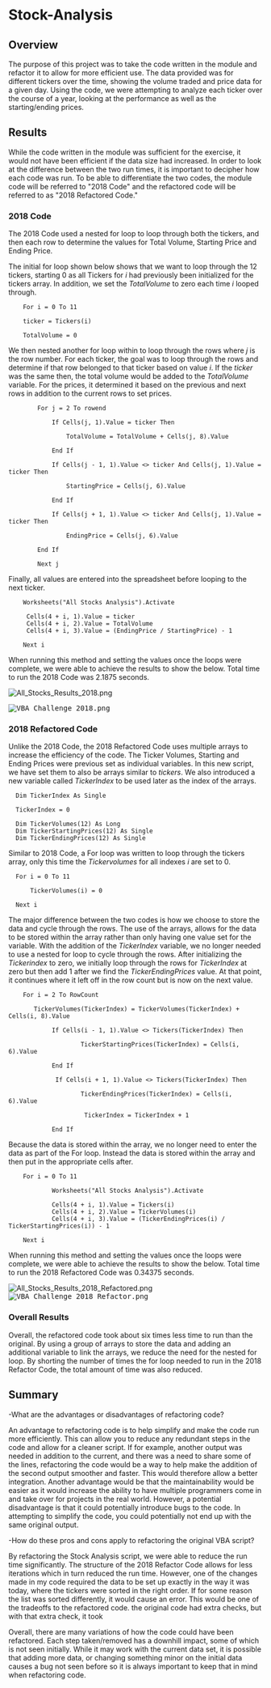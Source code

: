 # Stock-Analysis

## Overview
The purpose of this project was to take the code written in the module and refactor it to allow for more efficient use. The data provided was for different tickers over the time, showing the volume traded and price data for a given day. Using the code, we were attempting to analyze each ticker over the course of a year, looking at the performance as well as the starting/ending prices. 

## Results

While the code written in the module was sufficient for the exercise, it would not have been efficient if the data size had increased. In order to look at the difference between the two run times, it is important to decipher how each code was run. To be able to differentiate the two codes, the module code will be referred to "2018 Code" and the refactored code will be referred to as "2018 Refactored Code."

### 2018 Code 
The 2018 Code used a nested for loop to loop through both the tickers, and then each row to determine the values for Total Volume, Starting Price and Ending Price. 

The initial for loop shown below shows that we want to loop through the 12 tickers, starting 0 as all Tickers for *i* had previously been initialized for the tickers array. In addition, we set the *TotalVolume* to zero each time *i* looped through. 

        For i = 0 To 11

        ticker = Tickers(i)
    
        TotalVolume = 0

We then nested another for loop within to loop through the rows where *j* is the row number. For each ticker, the goal was to loop through the rows and determine if that row belonged to that ticker based on value *i*. If the *ticker* was the same then, the total volume would be added to the *TotalVolume* variable. For the prices, it determined it based on the previous and next rows in addition to the current rows to set prices.         


            For j = 2 To rowend
    
                If Cells(j, 1).Value = ticker Then
            
                    TotalVolume = TotalVolume + Cells(j, 8).Value
                
                End If
                
                If Cells(j - 1, 1).Value <> ticker And Cells(j, 1).Value = ticker Then
                
                    StartingPrice = Cells(j, 6).Value
                      
                End If
                
                If Cells(j + 1, 1).Value <> ticker And Cells(j, 1).Value = ticker Then
                
                    EndingPrice = Cells(j, 6).Value
            
            End If
       
            Next j

Finally, all values are entered into the spreadsheet before looping to the next ticker. 

        Worksheets("All Stocks Analysis").Activate
    
         Cells(4 + i, 1).Value = ticker
         Cells(4 + i, 2).Value = TotalVolume
         Cells(4 + i, 3).Value = (EndingPrice / StartingPrice) - 1

        Next i

When running this method and setting the values once the loops were complete, we were able to achieve the results to show the below. Total time to run the 2018 Code was 2.1875 seconds. 

![All_Stocks_Results_2018.png](Resources/All_Stocks_Results_2018.png)                           

<kbd>![VBA_Challenge_2018.png](Resources/VBA_Challenge_2018.PNG)<kbd>

### 2018 Refactored Code

Unlike the 2018 Code, the 2018 Refactored Code uses multiple arrays to increase the efficiency of the code. The Ticker Volumes, Starting and Ending Prices were previous set as individual variables. In this new script, we have set them to also be arrays similar to *tickers*. We also introduced a new variable called *TickerIndex* to be used later as the index of the arrays. 
      
      Dim TickerIndex As Single
    
      TickerIndex = 0
        
      Dim TickerVolumes(12) As Long
      Dim TickerStartingPrices(12) As Single
      Dim TickerEndingPrices(12) As Single
      
Similar to 2018 Code, a For loop was written to loop through the tickers array, only this time the *Tickervolumes* for all indexes *i* are set to 0. 

      For i = 0 To 11

          TickerVolumes(i) = 0

      Next i

The major difference between the two codes is how we choose to store the data and cycle through the rows. The use of the arrays, allows for the data to be stored within the array rather than only having one value set for the variable. With the addition of the *TickerIndex* variable, we no longer needed to use a nested for loop to cycle through the rows. After initializing the *Tickerindex* to zero, we initially loop through the rows for *TickerIndex* at zero but then add 1 after we find the *TickerEndingPrices* value. At that point, it continues where it left off in the row count but is now on the next value. 
        
        For i = 2 To RowCount
    
           TickerVolumes(TickerIndex) = TickerVolumes(TickerIndex) + Cells(i, 8).Value
                   
                If Cells(i - 1, 1).Value <> Tickers(TickerIndex) Then
        
                        TickerStartingPrices(TickerIndex) = Cells(i, 6).Value
                
                End If
        
                 If Cells(i + 1, 1).Value <> Tickers(TickerIndex) Then
        
                        TickerEndingPrices(TickerIndex) = Cells(i, 6).Value
        
                         TickerIndex = TickerIndex + 1
                 
                End If 

Because the data is stored within the array, we no longer need to enter the data as part of the For loop. Instead the data is stored within the array and then put in the appropriate cells after. 

        For i = 0 To 11
        
                Worksheets("All Stocks Analysis").Activate
        
                Cells(4 + i, 1).Value = Tickers(i)
                Cells(4 + i, 2).Value = TickerVolumes(i)
                Cells(4 + i, 3).Value = (TickerEndingPrices(i) / TickerStartingPrices(i)) - 1

        Next i
    
When running this method and setting the values once the loops were complete, we were able to achieve the results to show the below. Total time to run the 2018 Refactored Code was 0.34375 seconds.      
        
![All_Stocks_Results_2018_Refactored.png](Resources/All_Stocks_Results_2018_Refactored.png)       
<kbd>![VBA_Challenge_2018_Refactor.png](Resources/VBA_Challenge_2018_Refactor.PNG)<kbd>  
        
### Overall Results 
        
Overall, the refactored code took about six times less time to run than the original. By using a group of arrays to store the data and adding an additional variable to link the arrays, we reduce the need for the nested for loop. By shorting the number of times the for loop needed to run in the 2018 Refactor Code, the total amount of time was also reduced.  
        
## Summary
-What are the advantages or disadvantages of refactoring code?
	
An advantage to refactoring code is to help simplify and make the code run more efficiently. This can allow you to reduce any redundant steps in the code and allow for a cleaner script. If for example, another output was needed in addition to the current, and there was a need to share some of the lines, refactoring the code would be a way to help make the addition of the second output smoother and faster. This would therefore allow a better integration. Another advantage would be that the maintainability would be easier as it would increase the ability to have multiple programmers come in and take over for projects in the real world.  However, a potential disadvantage is that it could potentially introduce bugs to the code. In attempting to simplify the code, you could potentially not end up with the same original output. 

-How do these pros and cons apply to refactoring the original VBA script?
	
By refactoring the Stock Analysis script, we were able to reduce the run time significantly. The structure of the 2018 Refactor Code allows for less iterations which in turn reduced the run time. However, one of the changes made in my code required the data to be set up exactly in the way it was today, where the tickers were sorted in the right order. If for some reason the list was sorted differently, it would cause an error. This would be one of the tradeoffs to the refactored code. the original code had extra checks, but with that extra check, it took 
	
Overall, there are many variations of how the code could have been refactored. Each step taken/removed has a downhill impact, some of which is not seen initially. While it may work with the current data set, it is possible that adding more data, or changing something minor on the initial data causes a bug not seen before so it is always important to keep that in mind when refactoring code. 

